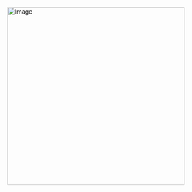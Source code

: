 <img width="414" alt="Image" src="https://github.com/user-attachments/assets/2e2ebfa1-6ef5-4943-8002-ddf9329912ef" />
